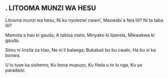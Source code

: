 ## . LITOOMA MUNZI WA HESU

Litooma munzi wa hesu,
Ni ku nyolezwi cwani’,
Maswabi a fela lili?
Ni ta taba lili?


Mamota a hao ki gauda,
A tabisa meto;
Minyako ki liperela,
Mikwakwa ki gauda.


Simu ni linzila za Hao,
Ne ni li balanga;
Bukabali bo bu cwalo,
Ha bu si ka bonwa.


U lu tuse ka sishemo,
Ku bona mupuzo,
Ku fitela u to lu nga,
Ku ya paradaisi.



